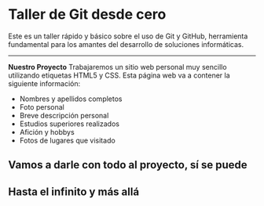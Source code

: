 # Taller de Git desde cero

Este es un taller rápido y básico sobre el uso de Git y GitHub, herramienta fundamental para los amantes del desarrollo de soluciones informáticas.

---

**Nuestro Proyecto**
Trabajaremos un sitio web personal muy sencillo utilizando etiquetas HTML5 y CSS. Esta página web va a contener la siguiente información:
- Nombres y apellidos completos
- Foto personal
- Breve descripción personal
- Estudios superiores realizados
- Afición y hobbys
- Fotos de lugares que visitado

## Vamos a darle con todo al proyecto, sí se puede
## Hasta el infinito y más allá